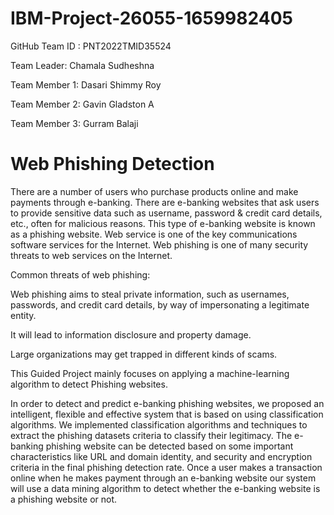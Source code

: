 # IBM-Project-26055-1659982405
GitHub Team ID : PNT2022TMID35524

Team Leader: Chamala Sudheshna

Team Member 1: Dasari Shimmy Roy

Team Member 2: Gavin Gladston A

Team Member 3: Gurram Balaji

# Web Phishing Detection

There are a number of users who purchase products online and make payments through e-banking. There are e-banking websites that ask users to provide sensitive data such as username, password & credit card details, etc., often for malicious reasons. This type of e-banking website is known as a phishing website. Web service is one of the key communications software services for the Internet. Web phishing is one of many security threats to web services on the Internet. 

Common threats of web phishing:

Web phishing aims to steal private information, such as usernames, passwords, and credit card details, by way of impersonating a legitimate entity.

It will lead to information disclosure and property damage.

Large organizations may get trapped in different kinds of scams.

This Guided Project mainly focuses on applying a machine-learning algorithm to detect Phishing websites.

In order to detect and predict e-banking phishing websites, we proposed an intelligent, flexible and effective system that is based on using classification algorithms.  We implemented classification algorithms and techniques to extract the phishing datasets criteria to classify their legitimacy. The e-banking phishing website can be detected based on some important characteristics like URL and domain identity, and security and encryption criteria in the final phishing detection rate. Once a user makes a transaction online when he makes payment through an e-banking website our system will use a data mining algorithm to detect whether the e-banking website is a phishing website or not.
